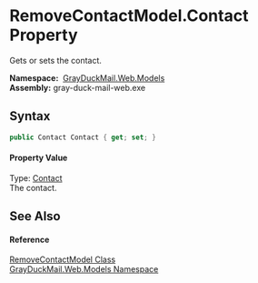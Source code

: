 RemoveContactModel.Contact Property
===================================
Gets or sets the contact.

  **Namespace:**  [GrayDuckMail.Web.Models][1]  
  **Assembly:** gray-duck-mail-web.exe

Syntax
------

```csharp
public Contact Contact { get; set; }
```

#### Property Value
Type: [Contact][2]  
 The contact. 

See Also
--------

#### Reference
[RemoveContactModel Class][3]  
[GrayDuckMail.Web.Models Namespace][1]  

[1]: ../README.md
[2]: ../../GrayDuckMail.Common.Database/Contact/README.md
[3]: README.md
